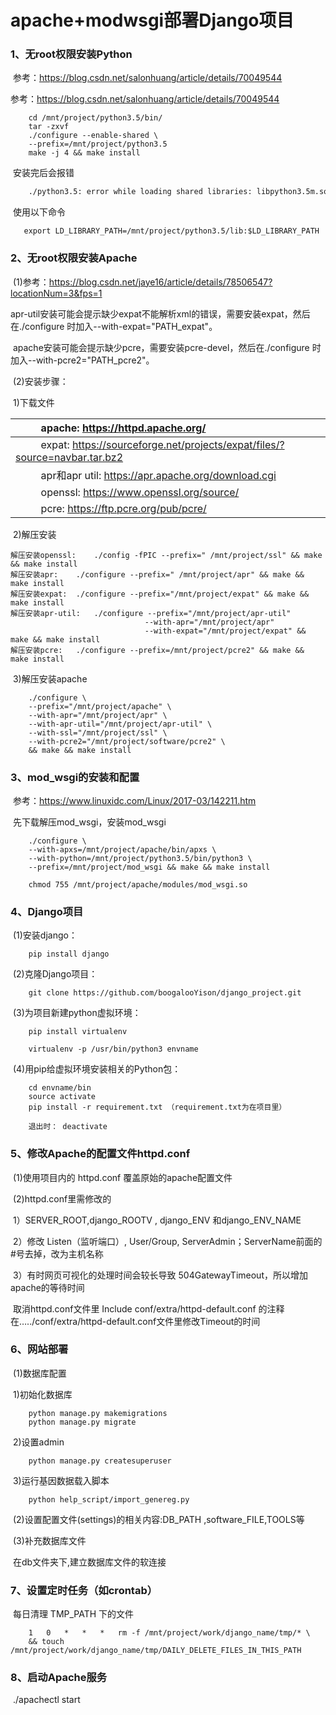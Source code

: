 # **apache+modwsgi部署Django项目**

### **1、无root权限安装Python**

​	参考：https://blog.csdn.net/salonhuang/article/details/70049544

参考：<https://blog.csdn.net/salonhuang/article/details/70049544>

```shell
    cd /mnt/project/python3.5/bin/
    tar -zxvf
    ./configure --enable-shared \
    --prefix=/mnt/project/python3.5
    make -j 4 && make install
```

​	安装完后会报错

```bash
    ./python3.5: error while loading shared libraries: libpython3.5m.so.1.0: cannot open shared 	object file: No such file or directory
```

​	使用以下命令

 ```shell
	export LD_LIBRARY_PATH=/mnt/project/python3.5/lib:$LD_LIBRARY_PATH
 ```



### **2、无root权限安装Apache**

​	(1)参考：https://blog.csdn.net/jaye16/article/details/78506547?locationNum=3&fps=1

​	apr-util安装可能会提示缺少expat不能解析xml的错误，需要安装expat，然后在./configure 时加入--with-expat="PATH_expat"。

​	apache安装可能会提示缺少pcre，需要安装pcre-devel，然后在./configure 时加入--with-pcre2="PATH_pcre2"。

​	(2)安装步骤：

​	   1)下载文件

| &emsp;  &emsp; apache: https://httpd.apache.org/             |
| :----------------------------------------------------------- |
| &emsp;  &emsp; expat: https://sourceforge.net/projects/expat/files/?source=navbar.tar.bz2 |
| &emsp;  &emsp; apr和apr util: https://apr.apache.org/download.cgi |
| &emsp;  &emsp; openssl: https://www.openssl.org/source/      |
| &emsp;  &emsp; pcre: https://ftp.pcre.org/pub/pcre/          |

​	  2)解压安装

```shell
解压安装openssl:	./config -fPIC --prefix=" /mnt/project/ssl" && make && make install
解压安装apr:	./configure --prefix=" /mnt/project/apr" && make && make install
解压安装expat:	./configure --prefix="/mnt/project/expat" && make && make install
解压安装apr-util:	./configure --prefix="/mnt/project/apr-util" 
                              --with-apr="/mnt/project/apr" 
                              --with-expat="/mnt/project/expat" && make && make install
解压安装pcre:	./configure --prefix=/mnt/project/pcre2" && make && make install
```

​	  3)解压安装apache 

```shell
    ./configure \
    --prefix="/mnt/project/apache" \
    --with-apr="/mnt/project/apr" \
    --with-apr-util="/mnt/project/apr-util" \
    --with-ssl="/mnt/project/ssl" \
    --with-pcre2="/mnt/project/software/pcre2" \
    && make && make install

```



### **3、mod_wsgi的安装和配置**

​	参考：<https://www.linuxidc.com/Linux/2017-03/142211.htm>

​	先下载解压mod_wsgi，安装mod_wsgi

```shell
    ./configure \
    --with-apxs=/mnt/project/apache/bin/apxs \
    --with-python=/mnt/project/python3.5/bin/python3 \
    --prefix=/mnt/project/mod_wsgi && make && make install

    chmod 755 /mnt/project/apache/modules/mod_wsgi.so

```



### **4、Django项目**

​	(1)安装django：

```shell
	pip install django
```

​	(2)克隆Django项目：

```shell
    git clone https://github.com/boogalooYison/django_project.git
```

​	(3)为项目新建python虚拟环境：

```shell
	pip install virtualenv

	virtualenv -p /usr/bin/python3 envname
```

​	(4)用pip给虚拟环境安装相关的Python包：

```shell
    cd envname/bin
    source activate
    pip install -r requirement.txt （requirement.txt为在项目里）

    退出时： deactivate
```



### **5、修改Apache的配置文件httpd.conf**

​	(1)使用项目内的 httpd.conf 覆盖原始的apache配置文件

​	(2)httpd.conf里需修改的

​	  1）SERVER_ROOT,django_ROOTV , django_ENV 和django_ENV_NAME 

​	  2）修改 Listen（监听端口）, User/Group, ServerAdmin；ServerName前面的#号去掉，改为主机名称

​	  3）有时网页可视化的处理时间会较长导致 504GatewayTimeout，所以增加apache的等待时间

​	        取消httpd.conf文件里 Include conf/extra/httpd-default.conf 的注释在…../conf/extra/httpd-default.conf文件里修改Timeout的时间



### **6、网站部署**

​	(1)数据库配置

​	  1)初始化数据库

```shell
    python manage.py makemigrations
    python manage.py migrate
```

​	  2)设置admin

```shell
	python manage.py createsuperuser
```

​	  3)运行基因数据载入脚本

```shell
	python help_script/import_genereg.py
```

​	(2)设置配置文件(settings)的相关内容:DB_PATH ,software_FILE,TOOLS等

​	(3)补充数据库文件

​	    在db文件夹下,建立数据库文件的软连接



### **7、设置定时任务（如crontab）**

​	每日清理 TMP_PATH 下的文件

```shell
    1   0   *   *   *   rm -f /mnt/project/work/django_name/tmp/* \
    && touch /mnt/project/work/django_name/tmp/DAILY_DELETE_FILES_IN_THIS_PATH
```



### **8、启动Apache服务**

​	./apachectl start